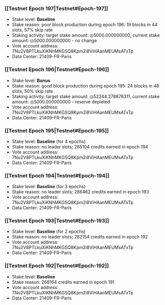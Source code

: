 ### [[Testnet Epoch 197|Testnet#Epoch-197]]
* Stake level: **Baseline**
* Stake reason: poor block production during epoch 196: 19 blocks in 44 slots, 57% skip rate
* Staking activity: target stake amount: ◎5000.000000000, current stake amount: ◎5000.000000000 - no change
* Vote account address: 7Nu2V8PTLkuXiKNhMKGSQ8Kpm2i8ViHAanMEUMsATxTp
* Data Center: 21409-FR-Paris
### [[Testnet Epoch 196|Testnet#Epoch-196]]
* Stake level: **Bonus**
* Stake reason: good block production during epoch 195: 24 blocks in 48 slots, 50% skip rate
* Staking activity: target stake amount: ◎52244.278878311, current stake amount: ◎5000.000000000 - reserve depleted
* Vote account address: 7Nu2V8PTLkuXiKNhMKGSQ8Kpm2i8ViHAanMEUMsATxTp
* Data Center: 21409-FR-Paris
### [[Testnet Epoch 195|Testnet#Epoch-195]]
* Stake level: **Baseline** (for 4 epochs)
* Stake reason: no leader slots; 285104 credits earned in epoch 194
* Vote account address: 7Nu2V8PTLkuXiKNhMKGSQ8Kpm2i8ViHAanMEUMsATxTp
* Data Center: 21409-FR-Paris
### [[Testnet Epoch 194|Testnet#Epoch-194]]
* Stake level: **Baseline** (for 3 epochs)
* Stake reason: no leader slots; 286462 credits earned in epoch 193
* Vote account address: 7Nu2V8PTLkuXiKNhMKGSQ8Kpm2i8ViHAanMEUMsATxTp
* Data Center: 21409-FR-Paris
### [[Testnet Epoch 193|Testnet#Epoch-193]]
* Stake level: **Baseline** (for 2 epochs)
* Stake reason: no leader slots; 282154 credits earned in epoch 192
* Vote account address: 7Nu2V8PTLkuXiKNhMKGSQ8Kpm2i8ViHAanMEUMsATxTp
* Data Center: 21409-FR-Paris
### [[Testnet Epoch 192|Testnet#Epoch-192]]
* Stake level: **Baseline**
* Stake reason: 268164 credits earned in epoch 191
* Vote account address: 7Nu2V8PTLkuXiKNhMKGSQ8Kpm2i8ViHAanMEUMsATxTp
* Data Center: 21409-FR-Paris
